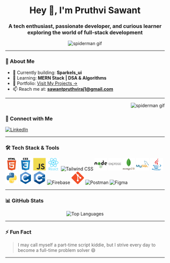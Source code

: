 
<h1 align="center">Hey 👋, I'm Pruthvi Sawant</h1>
<h3 align="center">A tech enthusiast, passionate developer, and curious learner exploring the world of full-stack development</h3>
<p align="center">
  <img src="https://media1.tenor.com/m/0OyQ-otXuXMAAAAd/spider-man-harry-osborn.gif" alt="spiderman gif" width="400" />
</p>

---

### 🚀 About Me

- 🔭 Currently building: **Sparkels_ui** 
- 🌱 Learning: **MERN Stack | DSA & Algorithms**
- 💼 Portfolio: [Visit My Projects →](https://portfolio-main-xot1.vercel.app/)
- 📫 Reach me at: **sawantpruthviraj1@gmail.com**

---
<p align="right">
  <img src="https://media1.tenor.com/m/0OyQ-otXuXMAAAAd/spider-man-harry-osborn.gif" alt="spiderman gif" width="400" />
</p>

### 🔗 Connect with Me

<p align="left">
  <a href="https://www.linkedin.com/in/pruthviraj-sawant-965869282/" target="blank">
    <img src="https://img.shields.io/badge/LinkedIn-blue?style=for-the-badge&logo=linkedin&logoColor=white" alt="LinkedIn"/>
  </a>
</p>

---

### 🛠️ Tech Stack & Tools

<p align="left">
  <img src="https://raw.githubusercontent.com/devicons/devicon/master/icons/html5/html5-original-wordmark.svg" alt="HTML" width="40" height="40"/>
  <img src="https://raw.githubusercontent.com/devicons/devicon/master/icons/css3/css3-original-wordmark.svg" alt="CSS" width="40" height="40"/>
  <img src="https://raw.githubusercontent.com/devicons/devicon/master/icons/javascript/javascript-original.svg" alt="JavaScript" width="40" height="40"/>
  <img src="https://raw.githubusercontent.com/devicons/devicon/master/icons/react/react-original-wordmark.svg" alt="React" width="40" height="40"/>
  <img src="https://www.vectorlogo.zone/logos/tailwindcss/tailwindcss-icon.svg" alt="Tailwind CSS" width="40" height="40"/>
  <img src="https://raw.githubusercontent.com/devicons/devicon/master/icons/nodejs/nodejs-original-wordmark.svg" alt="Node.js" width="40" height="40"/>
  <img src="https://raw.githubusercontent.com/devicons/devicon/master/icons/express/express-original-wordmark.svg" alt="Express" width="40" height="40"/>
  <img src="https://raw.githubusercontent.com/devicons/devicon/master/icons/mongodb/mongodb-original-wordmark.svg" alt="MongoDB" width="40" height="40"/>
  <img src="https://raw.githubusercontent.com/devicons/devicon/master/icons/mysql/mysql-original-wordmark.svg" alt="MySQL" width="40" height="40"/>
  <img src="https://raw.githubusercontent.com/devicons/devicon/master/icons/java/java-original.svg" alt="Java" width="40" height="40"/>
  <img src="https://raw.githubusercontent.com/devicons/devicon/master/icons/python/python-original.svg" alt="Python" width="40" height="40"/>
  <img src="https://raw.githubusercontent.com/devicons/devicon/master/icons/c/c-original.svg" alt="C" width="40" height="40"/>
  <img src="https://raw.githubusercontent.com/devicons/devicon/master/icons/cplusplus/cplusplus-original.svg" alt="C++" width="40" height="40"/>
  <img src="https://www.vectorlogo.zone/logos/firebase/firebase-icon.svg" alt="Firebase" width="40" height="40"/>
  <img src="https://raw.githubusercontent.com/devicons/devicon/master/icons/git/git-original.svg" alt="Git" width="40" height="40"/>
  <img src="https://www.vectorlogo.zone/logos/getpostman/getpostman-icon.svg" alt="Postman" width="40" height="40"/>
  <img src="https://www.vectorlogo.zone/logos/figma/figma-icon.svg" alt="Figma" width="40" height="40"/>
</p>

---

### 📊 GitHub Stats

<p align="center">
  <img src="https://github-readme-stats.vercel.app/api/top-langs/?username=pruthviraj-sawant&layout=compact&theme=tokyonight" alt="Top Languages" />
</p>

---

### ⚡ Fun Fact

> I may call myself a part-time script kiddie, but I strive every day to become a full-time problem solver 😄

---



